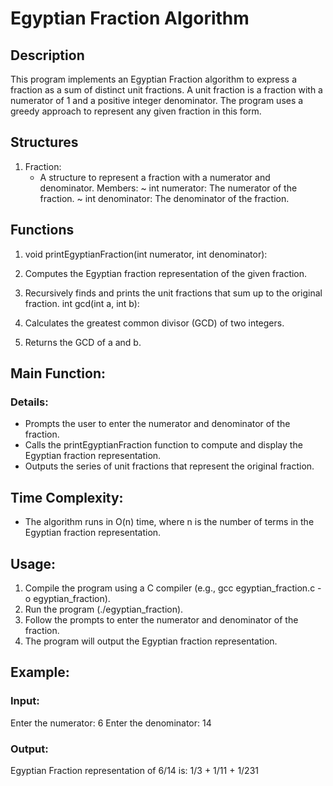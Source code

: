 # Egyptian Fraction Algorithm

## Description

This program implements an Egyptian Fraction algorithm to express a fraction as a sum of distinct unit fractions. A unit fraction is a fraction with a numerator of 1 and a positive integer denominator. The program uses a greedy approach to represent any given fraction in this form.

## Structures

1. Fraction:
    - A structure to represent a fraction with a numerator and denominator.
      Members:
      ~ int numerator: The numerator of the fraction.
      ~ int denominator: The denominator of the fraction.

## Functions

1. void printEgyptianFraction(int numerator, int denominator):

2. Computes the Egyptian fraction representation of the given fraction.
3. Recursively finds and prints the unit fractions that sum up to the original fraction.
   int gcd(int a, int b):

4. Calculates the greatest common divisor (GCD) of two integers.
5. Returns the GCD of a and b.

## Main Function:

### Details:

- Prompts the user to enter the numerator and denominator of the fraction.
- Calls the printEgyptianFraction function to compute and display the Egyptian fraction representation.
- Outputs the series of unit fractions that represent the original fraction.

## Time Complexity:

- The algorithm runs in O(n) time, where n is the number of terms in the Egyptian fraction representation.

## Usage:

1. Compile the program using a C compiler (e.g., gcc egyptian_fraction.c -o egyptian_fraction).
2. Run the program (./egyptian_fraction).
3. Follow the prompts to enter the numerator and denominator of the fraction.
4. The program will output the Egyptian fraction representation.
## Example:

### Input:
Enter the numerator: 6
Enter the denominator: 14


### Output:
Egyptian Fraction representation of 6/14 is:
1/3 + 1/11 + 1/231

